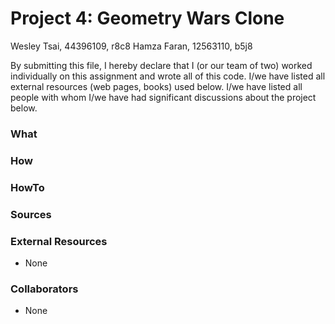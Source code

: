 # Project 4: Geometry Wars Clone

Wesley Tsai, 44396109, r8c8 
Hamza Faran, 12563110, b5j8

By submitting this file, I hereby declare that I (or our team of two) worked 
individually on this assignment and wrote all of this code. I/we have listed 
all external resources (web pages, books) used below. I/we have listed all 
people with whom I/we have had significant discussions about 
the project below.

### What
### How 
### HowTo
### Sources

### External Resources

* None

### Collaborators

* None
